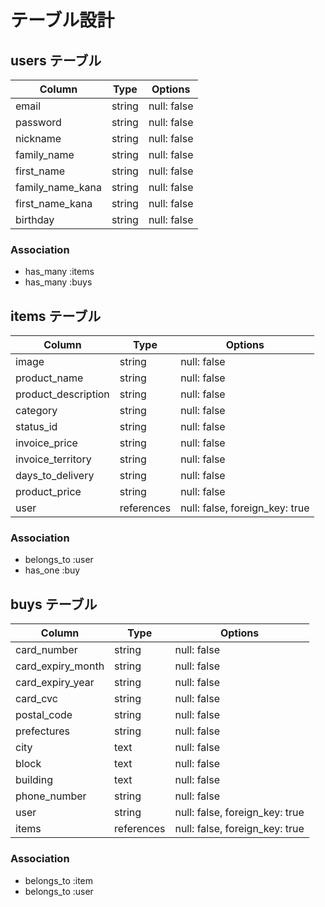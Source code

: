# テーブル設計

## users テーブル

| Column             | Type    | Options     |
| ------------------ | ------- | ----------- |
| email              | string  | null: false |
| password           | string  | null: false |
| nickname           | string  | null: false |
| family_name        | string  | null: false |
| first_name         | string  | null: false |
| family_name_kana   | string  | null: false |
| first_name_kana    | string  | null: false |
| birthday           | string  | null: false |

### Association

- has_many :items
- has_many :buys


## items テーブル

| Column               | Type       | Options                        |
| -------------------- | ---------- | ------------------------------ |
| image                | string     | null: false                    |
| product_name         | string     | null: false                    |
| product_description  | string     | null: false                    |
| category             | string     | null: false                    |
| status_id            | string     | null: false                    |
| invoice_price        | string     | null: false                    |
| invoice_territory    | string     | null: false                    |
| days_to_delivery     | string     | null: false                    |
| product_price        | string     | null: false                    |
| user                 | references | null: false, foreign_key: true |

### Association

- belongs_to :user
- has_one :buy


## buys テーブル

| Column             | Type       | Options                        |
| ------------------ | ---------- | ------------------------------ |
| card_number        | string     | null: false                    |
| card_expiry_month  | string     | null: false                    |
| card_expiry_year   | string     | null: false                    |
| card_cvc           | string     | null: false                    |
| postal_code        | string     | null: false                    |
| prefectures        | string     | null: false                    |
| city               | text       | null: false                    |
| block              | text       | null: false                    |
| building           | text       | null: false                    |
| phone_number       | string     | null: false                    |
| user               | string     | null: false, foreign_key: true |
| items              | references | null: false, foreign_key: true |

### Association

- belongs_to :item
- belongs_to :user